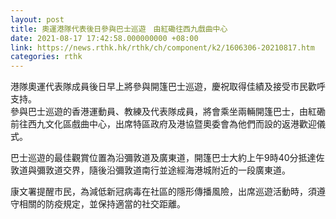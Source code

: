 ```yaml
---
layout: post
title: 奧運港隊代表後日參與巴士巡遊　由紅磡往西九戲曲中心
date: 2021-08-17 17:42:58.000000000 +08:00
link: https://news.rthk.hk/rthk/ch/component/k2/1606306-20210817.htm
categories: rthk
---
```


港隊奧運代表隊成員後日早上將參與開篷巴士巡遊，慶祝取得佳績及接受市民歡呼支持。
　　      
參與巴士巡遊的香港運動員、教練及代表隊成員，將會乘坐兩輛開篷巴士，由紅磡前往西九文化區戲曲中心，出席特區政府及港協暨奧委會為他們而設的返港歡迎儀式。

巴士巡遊的最佳觀賞位置為沿彌敦道及廣東道，開篷巴士大約上午9時40分抵達佐敦道與彌敦道交界，隨後沿彌敦道南行並途經海港城附近的一段廣東道。

康文署提醒市民，為減低新冠病毒在社區的隱形傳播風險，出席巡遊活動時，須遵守相關的防疫規定，並保持適當的社交距離。
